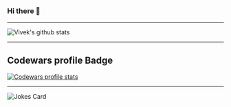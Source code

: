 ### Hi there 👋

<!--
**vivekmurali2k/vivekmurali2k** is a ✨ _special_ ✨ repository because its `README.md` (this file) appears on your GitHub profile.

Here are some ideas to get you started:

- 🔭 I’m currently working on ...
- 🌱 I’m currently learning ...
- 👯 I’m looking to collaborate on ...
- 🤔 I’m looking for help with ...
- 💬 Ask me about ...
- 📫 How to reach me: ...
- 😄 Pronouns: ...
- ⚡ Fun fact: ...
-->


---

![Vivek's github stats](https://github-readme-stats.vercel.app/api?username=vivekmurali2k&theme=tokyonight&show_icons=true)

---

## Codewars profile Badge
[![Codewars profile stats](https://www.codewars.com/users/vivekmurali2k/badges/large)](https://vivekmurali.tech)

---

![Jokes Card](https://readme-jokes.vercel.app/api)
